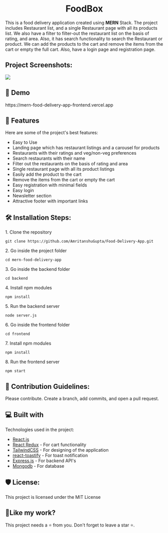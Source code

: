 <h1 align="center" id="title">FoodBox</h1>



<p id="description">This is a food delivery application created using <strong>MERN</strong> Stack. The project includes Restaurant list, and a single Restaurant page with all its products list. We also have a filter to filter-out the restaurant list on the basis of rating, and area. Also, it has search functionality to search the Restaurant or product. We can add the products to the cart and remove the items from the cart or empty the full cart. Also, have a login page and registration page.</p>

<h2>Project Screenshots:</h2>

<img src="https://github.com/Sourav326/mern-food-delivery-app/assets/56920753/1264f744-8f81-4965-98ce-fa3dcc801f5c" />

<h2>🧐 Demo</h2>
https://mern-food-delivery-app-frontend.vercel.app

<h2>🧐 Features</h2>

Here are some of the project's best features:

*   Easy to Use
*   Landing page which has restaurant listings and a carousel for products
*   Restaurants with their ratings and veg/non-veg preferences
*   Search restaurants with their name
*   Filter out the restaurants on the basis of rating and area
*   Single restaurant page with all its product listings
*   Easily add the product to the cart
*   Remove the items from the cart or empty the cart
*   Easy registration with minimal fields
*   Easy login
*   Newsletter section
*   Attractive footer with important links

<h2>🛠️ Installation Steps:</h2>

<p>1. Clone the repository</p>

```
git clone https://github.com/AmritanshuGupta/Food-Delivery-App.git
```

<p>2. Go inside the project folder</p>

```
cd mern-food-delivery-app
```

<p>3. Go inside the backend folder</p>

```
cd backend
```

<p>4. Install npm modules</p>

```
npm install
```

<p>5. Run the backend server</p>

```
node server.js
```

<p>6. Go inside the frontend folder</p>

```
cd frontend
```

<p>7. Install npm modules</p>

```
npm install
```

<p>8. Run the frontend server</p>

```
npm start
```


<h2>🍰 Contribution Guidelines:</h2>

Please contribute. Create a branch, add commits, and open a pull request.

  
  
<h2>💻 Built with</h2>

Technologies used in the project:

*  [React.js](https://react.dev/)
*  [React Redux](https://react-redux.js.org/) - For cart functionality
*  [TailwindCSS](https://tailwindcss.com/)  - For designing of the application
*  [react-toastify](https://www.npmjs.com/package/react-toastify)  - For toast notification
*  [Express.js](https://expressjs.com/)  - For backend API's
*  [Mongodb](https://www.mongodb.com/)  - For database

<h2>🛡️ License:</h2>

This project is licensed under the MIT License

<h2>💖Like my work?</h2>

This project needs a ⭐️ from you. Don't forget to leave a star ⭐️.   

